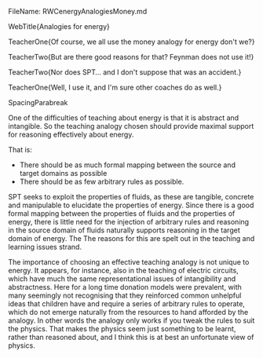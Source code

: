 FileName: RWCenergyAnalogiesMoney.md

WebTitle{Analogies for energy}

TeacherOne{Of course, we all use the money analogy for energy don't we?}

TeacherTwo{But are there good reasons for that? Feynman does not use it!}

TeacherTwo{Nor does SPT&hellip; and I don't suppose that was an accident.}


TeacherOne{Well, I use it, and I'm sure other coaches do as well.}

SpacingParabreak 


One of the difficulties of teaching about energy is that it is abstract and intangible. So the teaching analogy chosen should provide maximal support for reasoning effectively about energy.

That is:

- There should be as much formal mapping between the source and target domains as possible
- There should be as few arbitrary rules as possible.

SPT seeks to exploit the properties of fluids, as these  are tangible, concrete and manipulable to elucidate the properties of energy. Since there is a good formal mapping between the properties of fluids and the properties of energy, there is little need for the injection of arbitrary rules and reasoning in the source domain of fluids naturally supports reasoning in the target domain of energy.  The The reasons for this are spelt out in the teaching and learning issues strand.

The importance of choosing an effective teaching analogy is not unique to energy. It appears, for instance, also in the teaching of electric circuits, which have much the same representational issues of intangibility and abstractness. Here for a long time donation models were prevalent, with many seemingly not recognising that they reinforced common unhelpful ideas that children have and require a series of arbitrary rules to operate, which do not emerge naturally from the resources to hand afforded by the analogy. In other words the analogy only works if you tweak the rules to suit the physics. That makes the physics seem just something to be learnt, rather than reasoned about, and I think this is at best an unfortunate view of physics.